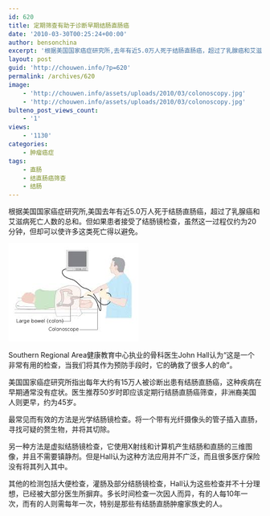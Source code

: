 ```yaml
---
id: 620
title: 定期筛查有助于诊断早期结肠直肠癌
date: '2010-03-30T00:25:24+00:00'
author: bensonchina
excerpt: '根据美国国家癌症研究所,去年有近5.0万人死于结肠直肠癌，超过了乳腺癌和艾滋病死亡人数的总和。但如果患者接受了结肠镜检查，虽然这一过程仅约为20 分钟，但却可以使许多这类死亡得以避免。Southern Regional Area健康教育中心执业的骨科医生John Hall认为“这是一个非常有用的检查，当我们将其作为预防手段时，它的确救了很多人的命”。美国国家癌症研究所指出每年大约有15万人被诊断出患有结肠直肠癌，这种疾病'
layout: post
guid: 'http://chouwen.info/?p=620'
permalink: /archives/620
image:
    - 'http://chouwen.info/assets/uploads/2010/03/colonoscopy.jpg'
    - 'http://chouwen.info/assets/uploads/2010/03/colonoscopy.jpg'
bulteno_post_views_count:
    - '1'
views:
    - '1130'
categories:
    - 肿瘤癌症
tags:
    - 直肠
    - 结直肠癌筛查
    - 结肠
---
```


根据美国国家癌症研究所,美国去年有近5.0万人死于结肠直肠癌，超过了乳腺癌和艾滋病死亡人数的总和。但如果患者接受了结肠镜检查，虽然这一过程仅约为20分钟，但却可以使许多这类死亡得以避免。

![](/assets/uploads/2010/03/下载-2.jpg)

Southern Regional Area健康教育中心执业的骨科医生John Hall认为“这是一个非常有用的检查，当我们将其作为预防手段时，它的确救了很多人的命”。

美国国家癌症研究所指出每年大约有15万人被诊断出患有结肠直肠癌，这种疾病在早期通常没有症状。医生推荐50岁时即应该定期行结肠直肠癌筛查，非洲裔美国人则更早，约为45岁。

最常见而有效的方法是光学结肠镜检查。将一个带有光纤摄像头的管子插入直肠，寻找可疑的赘生物，并将其切除。

另一种方法是虚拟结肠镜检查，它使用X射线和计算机产生结肠和直肠的三维图像，并且不需要镇静剂。但是Hall认为这种方法应用并不广泛，而且很多医疗保险没有将其列入其中。

其他的检测包括大便检查，灌肠及部分结肠镜检查，Hall认为这些检查并不十分理想，已经被大部分医生所摒弃。多长时间检查一次因人而异，有的人每10年一次，而有的人则需每年一次，特别是那些有结肠直肠肿瘤家族史的人。